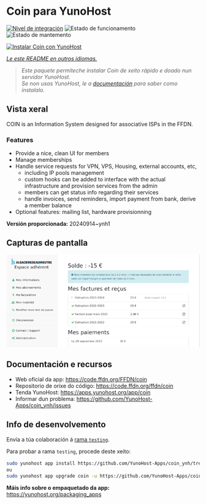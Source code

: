 <!--
NOTA: Este README foi creado automáticamente por <https://github.com/YunoHost/apps/tree/master/tools/readme_generator>
NON debe editarse manualmente.
-->

# Coin para YunoHost

[![Nivel de integración](https://dash.yunohost.org/integration/coin.svg)](https://ci-apps.yunohost.org/ci/apps/coin/) ![Estado de funcionamento](https://ci-apps.yunohost.org/ci/badges/coin.status.svg) ![Estado de mantemento](https://ci-apps.yunohost.org/ci/badges/coin.maintain.svg)

[![Instalar Coin con YunoHost](https://install-app.yunohost.org/install-with-yunohost.svg)](https://install-app.yunohost.org/?app=coin)

*[Le este README en outros idiomas.](./ALL_README.md)*

> *Este paquete permíteche instalar Coin de xeito rápido e doado nun servidor YunoHost.*  
> *Se non usas YunoHost, le a [documentación](https://yunohost.org/install) para saber como instalalo.*

## Vista xeral

COIN is an Information System designed for associative ISPs in the FFDN.

### Features

- Provide a nice, clean UI for members
- Manage memberships
- Handle service requests for VPN, VPS, Housing, external accounts, etc,
    - including IP pools management
    - custom hooks can be added to interface with the actual infrastructure and provision services from the admin
    - members can get status info regarding their services
    - handle invoices, send reminders, import payment from bank, derive a member balance
- Optional features: mailing list, hardware provisionning


**Versión proporcionada:** 20240914~ynh1

## Capturas de pantalla

![Captura de pantalla de Coin](./doc/screenshots/screenshot.png)

## Documentación e recursos

- Web oficial da app: <https://code.ffdn.org/FFDN/coin>
- Repositorio de orixe do código: <https://code.ffdn.org/ffdn/coin>
- Tenda YunoHost: <https://apps.yunohost.org/app/coin>
- Informar dun problema: <https://github.com/YunoHost-Apps/coin_ynh/issues>

## Info de desenvolvemento

Envía a túa colaboración á [rama `testing`](https://github.com/YunoHost-Apps/coin_ynh/tree/testing).

Para probar a rama `testing`, procede deste xeito:

```bash
sudo yunohost app install https://github.com/YunoHost-Apps/coin_ynh/tree/testing --debug
ou
sudo yunohost app upgrade coin -u https://github.com/YunoHost-Apps/coin_ynh/tree/testing --debug
```

**Máis info sobre o empaquetado da app:** <https://yunohost.org/packaging_apps>
